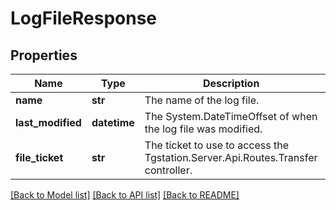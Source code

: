 # LogFileResponse

## Properties
Name | Type | Description | Notes
------------ | ------------- | ------------- | -------------
**name** | **str** | The name of the log file. | [optional] 
**last_modified** | **datetime** | The System.DateTimeOffset of when the log file was modified. | [optional] 
**file_ticket** | **str** | The ticket to use to access the Tgstation.Server.Api.Routes.Transfer controller. | [optional] 

[[Back to Model list]](../README.md#documentation-for-models) [[Back to API list]](../README.md#documentation-for-api-endpoints) [[Back to README]](../README.md)

